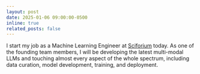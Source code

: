 ```yaml
---
layout: post
date: 2025-01-06 09:00:00-0500
inline: true
related_posts: false
---
```


I start my job as a Machine Learning Engineer at [Sciforium](https://www.linkedin.com/company/sciforium/posts/?feedView=all) today. As one of the founding team members, I will be developing the latest multi-modal LLMs and touching almost every aspect of the whole spectrum, including data curation, model development, training, and deployment.
